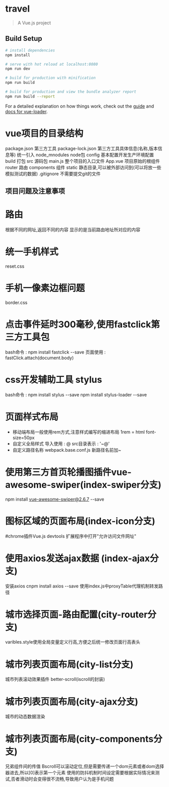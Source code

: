 # travel

> A Vue.js project

## Build Setup

``` bash
# install dependencies
npm install

# serve with hot reload at localhost:8080
npm run dev

# build for production with minification
npm run build

# build for production and view the bundle analyzer report
npm run build --report
```

For a detailed explanation on how things work, check out the [guide](http://vuejs-templates.github.io/webpack/) and [docs for vue-loader](http://vuejs.github.io/vue-loader).

# vue项目的目录结构
package.json    第三方工具
package-lock.json   第三方工具具体信息(名称,版本信息等) 统一引入
node_mnodules   node包
config    基本配置开发生产环境配置
build   打包
src   源码包
    main.js   整个项目的入口文件
    App.vue   项目原始的根组件
    router    路由
    components    组件
static 静态目录,可以被外部访问到(可以将放一些模拟测试的数据)
.gitignore 不需要提交git的文件
## 项目问题及注意事项
# 路由
根据不同的网址,返回不同的内容
<router-view>  显示的是当前路由地址所对应的内容
# 统一手机样式
reset.css
# 手机一像素边框问题
border.css
# 点击事件延时300毫秒,使用fastclick第三方工具包
bash命令 : npm install fastclick --save
页面使用 : fastClick.attach(document.body)
# css开发辅助工具 stylus
bash命令 : npm install stylus --save
          npm install stylus-loader --save
# 页面样式布局
* 移动端布局一般使用rem方式,注意样式编写的缩进布局
1rem = html font-size=50px
* 自定义全局样式
导入使用 : @
src目录表示 : '~@'
* 自定义路径名称
webpack.base.conf.js
新路径名前加~
# 使用第三方首页轮播图插件vue-awesome-swiper(index-swiper分支)
npm install vue-awesome-swiper@2.6.7 --save
# 图标区域的页面布局(index-icon分支)

#chrome插件Vue.js devtools
扩展程序中打开"允许访问文件网址"

# 使用axios发送ajax数据 (index-ajax分支)
安装axios cnpm install axios --save
使用index.js中proxyTable代理机制转发路径

# 城市选择页面-路由配置(city-router分支)
varibles.style使用全局变量定义行高,方便之后统一修改页面行高表头

# 城市列表页面布局(city-list分支)
城市列表滚动效果插件 better-scroll(iscroll的封装)

# 城市列表页面布局(city-ajax分支)
城市的动态数据渲染

# 城市列表页面布局(city-components分支)
兄弟组件间的传值
Bscroll可以滚动定位,但是需要传递一个dom元素或者dom选择器进去,所以[0]表示第一个元素
使用的防抖机制时间设定需要根据实际情况来测试,否者滑动时会变得很不流畅,导致用户认为是手机问题





